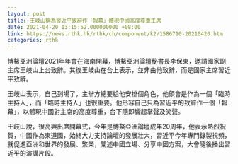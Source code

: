 ```yaml
---
layout: post
title: 王岐山稱為習近平致辭作「報幕」體現中國高度尊重主席
date: 2021-04-20 13:15:52.000000000 +08:00
link: https://news.rthk.hk/rthk/ch/component/k2/1586710-20210420.htm
categories: rthk
---
```


博鰲亞洲論壇2021年年會在海南開幕，博鰲亞洲論壇秘書長李保東，邀請國家副主席王岐山上台致辭。其後王岐山在台上表示，並非由他致辭，而是國家主席習近平致辭。

王岐山表示，自己到場了，主辦方總要給他安排個角色，他領會是作為一個「臨時主持人」，而「臨時主持人」也很重要。他形容自己只為習近平的致辭作一個「報幕」，以體現中國對主席的高度尊重，台下隨即響起掌聲及笑聲。

王岐山說，很高興出席開幕式，今年是博鰲亞洲論壇成年20周年，他表示熱烈祝賀，中國作為東道國，始終大力支持論壇的發展壯大，習近平今年專門錄製視頻，就促進亞洲和世界的發展、繁榮，闡述中國立場、分享中國方案，大會隨後播出習近平的演講片段。
